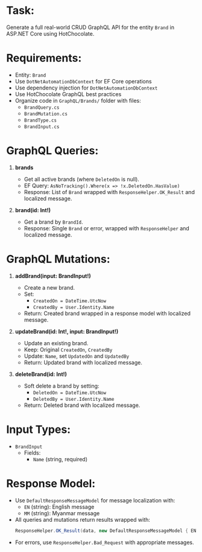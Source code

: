 # Task:
Generate a full real-world CRUD GraphQL API for the entity `Brand` in ASP.NET Core using HotChocolate.

# Requirements:
- Entity: `Brand`
- Use `DotNetAutomationDbContext` for EF Core operations
- Use dependency injection for `DotNetAutomationDbContext`
- Use HotChocolate GraphQL best practices
- Organize code in `GraphQL/Brands/` folder with files:
  - `BrandQuery.cs`
  - `BrandMutation.cs`
  - `BrandType.cs`
  - `BrandInput.cs`

# GraphQL Queries:
1. **brands**
   - Get all active brands (where `DeletedOn` is null).
   - EF Query: `AsNoTracking().Where(x => !x.DeletedOn.HasValue)`
   - Response: List of `Brand` wrapped with `ResponseHelper.OK_Result` and localized message.

2. **brand(id: Int!)**
   - Get a brand by `BrandId`.
   - Response: Single `Brand` or error, wrapped with `ResponseHelper` and localized message.

# GraphQL Mutations:
1. **addBrand(input: BrandInput!)**
   - Create a new brand.
   - Set: 
     - `CreatedOn = DateTime.UtcNow`
     - `CreatedBy = User.Identity.Name`
   - Return: Created brand wrapped in a response model with localized message.

2. **updateBrand(id: Int!, input: BrandInput!)**
   - Update an existing brand.
   - Keep: Original `CreatedOn`, `CreatedBy`
   - Update: `Name`, set `UpdatedOn` and `UpdatedBy`
   - Return: Updated brand with localized message.

3. **deleteBrand(id: Int!)**
   - Soft delete a brand by setting:
     - `DeletedOn = DateTime.UtcNow`
     - `DeletedBy = User.Identity.Name`
   - Return: Deleted brand with localized message.

# Input Types:
- `BrandInput`
  - Fields:
    - `Name` (string, required)

# Response Model:
- Use `DefaultResponseMessageModel` for message localization with:
  - `EN` (string): English message
  - `MM` (string): Myanmar message
- All queries and mutations return results wrapped with:
  ```csharp
  ResponseHelper.OK_Result(data, new DefaultResponseMessageModel { EN = "Message", MM = "Myanmar Message" })
  ```
- For errors, use `ResponseHelper.Bad_Request` with appropriate messages.
